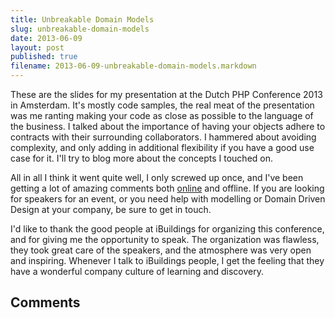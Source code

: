 ```yaml
---
title: Unbreakable Domain Models
slug: unbreakable-domain-models
date: 2013-06-09
layout: post
published: true
filename: 2013-06-09-unbreakable-domain-models.markdown
---
```

<!-- *********************************************************************
**                                                                      **
** To add a comment, scroll to the bottom and use the comment template. **
** Then save the file and send me a pull request.                       **
** (Or just send me an email. The whole fork-to-comment idea was an     **
** experiment, but I guess it failed. I will replace it with something  **
** simpler as soon as possible.                                         **
**                                                                      **
***********************************************************************-->

These are the slides for my presentation at the Dutch PHP Conference 2013 in Amsterdam. It's mostly code samples, the real meat
of the presentation was me ranting making your code as close as possible to the language of the business. I talked about
the importance of having your objects adhere to contracts with their surrounding collaborators. I hammered about avoiding
complexity, and only adding in additional flexibility if you have a good use case for it. I'll try to blog more about
the concepts I touched on.

All in all I think it went quite well, I only screwed up once, and I've been
getting a lot of amazing comments both [online](https://joind.in/talk/view/8438) and offline. If you are looking for
speakers for an event, or you need help with modelling or Domain Driven Design at your company, be sure to get in touch.

<script async class="speakerdeck-embed" data-id="8602db40b1960130ce53020d9c5b6362" data-ratio="1.33333333333333" src="//speakerdeck.com/assets/embed.js"></script>

I'd like to thank the good people at iBuildings for organizing this conference, and for giving me the opportunity to speak.
The organization was flawless, they took great care of the speakers, and the atmosphere was very open and inspiring. Whenever
I talk to iBuildings people, I get the feeling that they have a wonderful company culture of learning and discovery.

## Comments

<!-- To add a comment, copy this template: (don't worry about markup, I'll clean it up if need be)

### [YOUR NAME](YOUR URL|TWITTER|...) - YYYY/MM/DD
YOUR COMMENT TEXT HERE....

-->
